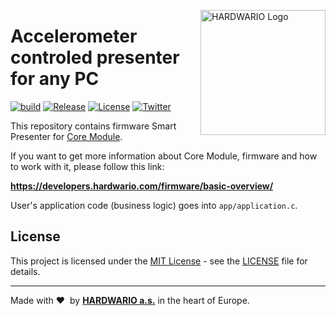 <a href="https://www.hardwario.com/"><img src="https://www.hardwario.com/ci/assets/hw-logo.svg" width="200" alt="HARDWARIO Logo" align="right"></a>

# Accelerometer controled presenter for any PC

[![build](https://github.com/hardwario/twr-radio-presenter/actions/workflows/main.yml/badge.svg)](https://github.com/hardwario/twr-radio-presenter/actions/workflows/main.yml)
[![Release](https://img.shields.io/github/release/bigclownprojects/bcf-radio-presenter.svg)](https://github.com/bigclownprojects/bcf-radio-presenter/releases)
[![License](https://img.shields.io/github/license/bigclownprojects/bcf-radio-presenter.svg)](https://github.com/bigclownprojects/bcf-radio-presenter/blob/master/LICENSE)
[![Twitter](https://img.shields.io/twitter/follow/hardwario_en.svg?style=social&label=Follow)](https://twitter.com/hardwario_en)

This repository contains firmware Smart Presenter for [Core Module](https://shop.bigclown.com/core-module).

If you want to get more information about Core Module, firmware and how to work with it, please follow this link:

**https://developers.hardwario.com/firmware/basic-overview/**

User's application code (business logic) goes into `app/application.c`.

## License

This project is licensed under the [MIT License](https://opensource.org/licenses/MIT/) - see the [LICENSE](LICENSE) file for details.

---

Made with &#x2764;&nbsp; by [**HARDWARIO a.s.**](https://www.hardwario.com/) in the heart of Europe.

